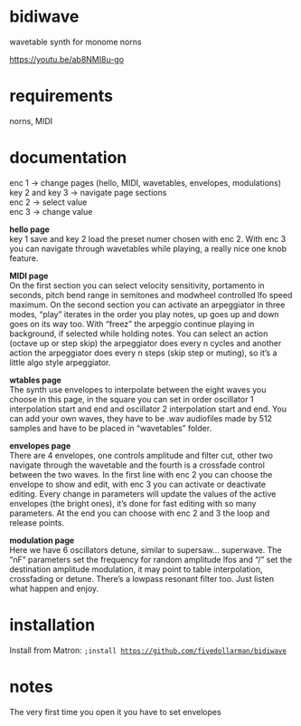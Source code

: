 # bidiwave
wavetable synth for monome norns

https://youtu.be/ab8NMI8u-go

# requirements
norns, MIDI

# documentation
enc 1 -> change pages (hello, MIDI, wavetables, envelopes, modulations)<br>
key 2 and key 3 -> navigate page sections <br>
enc 2 -> select value <br>
enc 3 -> change value <br>

<b>hello page</b><br>
key 1 save and key 2 load the preset numer chosen with enc 2.
With enc 3 you can navigate through wavetables while playing, a really nice one knob feature.

<b>MIDI page</b><br>
On the first section you can select velocity sensitivity, portamento in seconds, pitch bend range in semitones and modwheel controlled lfo speed maximum.
On the second section you can activate an arpeggiator in three modes, “play” iterates in the order you play notes, up goes up and down goes on its way too. With “freez” the arpeggio continue playing in background, if selected while holding notes.
You can select an action (octave up or step skip) the arpeggiator does every n cycles and another action the arpeggiator does every n steps (skip step or muting), so it’s a little algo style arpeggiator.

<b>wtables page</b><br>
The synth use envelopes to interpolate between the eight waves you choose in this page, in the square you can set in order oscillator 1 interpolation start and end and oscillator 2 interpolation start and end.
You can add your own waves, they have to be .wav audiofiles made by 512 samples and have to be placed in “wavetables” folder.

<b>envelopes page</b><br>
There are 4 envelopes, one controls amplitude and filter cut, other two navigate through the wavetable and the fourth is a crossfade control between the two waves.
In the first line with enc 2 you can choose the envelope to show and edit, with enc 3 you can activate or deactivate editing. Every change in parameters will update the values of the active envelopes (the bright ones), it’s done for fast editing with so many parameters.
At the end you can choose with enc 2 and 3 the loop and release points.

<b>modulation page</b><br>
Here we have 6 oscillators detune, similar to supersaw… superwave. The “nF” parameters set the frequency for random amplitude lfos and “/” set the destination amplitude modulation, it may point to table interpolation, crossfading or detune. There’s a lowpass resonant filter too. Just listen what happen and enjoy.

# installation
Install from Matron: <code>;install https://github.com/fivedollarman/bidiwave</code>

# notes
The very first time you open it you have to set envelopes 

